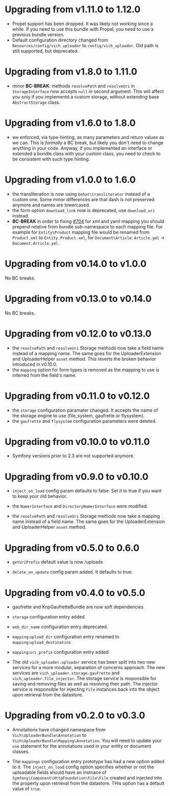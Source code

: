 Upgrading from v1.11.0 to 1.12.0
================================

- Propel support has been dropped. It was likely not working since a while.
  If you need to use this bundle with Propel, you need to use a previous bundle version.
- Default configuration directory changed from `Resources/config/vich_uploader` to `config/vich_uploader`.
  Old path is still supported, but deprecated.

Upgrading from v1.8.0 to 1.11.0
===============================

- minor **BC-BREAK**: methods `resolvePath` and `resolveUri` in `StorageInterface` now accepts `null` in second argument.
  This will affect you only if you implementd a custom storage, without extending base `AbstractStorage` class.

Upgrading from v1.6.0 to 1.8.0
==============================

- we enforced, via type-hinting, as many parameters and return values as we can.
  This is _formally_ a BC break, but likely you don't need to change anything in
  your code. Anyway, if you implemented an interface or extended a bundle class
  with your custom class, you need to check to be consistent with such type hinting.

Upgrading from v1.0.0 to 1.6.0
==============================

- the transliteration is now using `behat\transliterator` instead of a custom one. Some minor
differences are that dash is not preserved anymore and names are lowercased.
- the form option `download_link` now is deprecated, use `download_uri` instead.
- **BC-BREAK** in order to fixing [#704](https://github.com/dustin10/VichUploaderBundle/issues/704) for xml and yaml
  mapping you should prepend relative from bundle sub-namespace to each mapping file.
  For example for `Entity\Product` mapping file would be renamed from `Product.xml` to `Entity.Product.xml`,
  for `Document\Article`: `Article.yml` -> `Document.Article.yml`.


Upgrading from v0.14.0 to v1.0.0
================================

No BC breaks.

Upgrading from v0.13.0 to v0.14.0
=================================

No BC breaks.

Upgrading from v0.12.0 to v0.13.0
=================================

- the `resolvePath` and `resolveUri` Storage methods now take a field name
  instead of a mapping name. The same goes for the UploaderExtension and
  UploaderHelper `asset` method.
  This reverts the broken behavior introduced in v0.10.0.
- the `mapping` option for form types is removed as the mapping to use is
  inferred from the field's name.

Upgrading from v0.11.0 to v0.12.0
=================================

- the `storage` configuration paramater changed. It accepts the name of the
  storage engine to use (file_system, gaufrette or flysystem).
- the `gaufrette` and `flysystem` configuration parameters were deleted.

Upgrading from v0.10.0 to v0.11.0
=================================

- Symfony versions prior to 2.3 are not supported anymore.

Upgrading from v0.9.0 to v0.10.0
================================

- `inject_on_load` config param defaults to false. Set it to
  true if you want to keep your old behavior.

- the `NamerInterface` and `DirectoryNamerInterface` were modified.

- the `resolvePath` and `resolveUri` Storage methods now take a mapping name
  instead of a field name. The same goes for the UploaderExtension and
  UploaderHelper `asset` method.

Upgrading from v0.5.0 to 0.6.0
==============================

- `getUriPrefix` default value is now /uploads

- `delete_on_update` config param added. It defaults to true.

Upgrading from v0.4.0 to v0.5.0
===============================

- gaufrette and KnpGaufretteBundle are now soft dependencies

- `storage` configuration entry added.

- `web_dir_name` configuration entry deprecated.

- `mapping`:`upload_dir` configuration entry renamed to `mapping`:`upload_destination`

- `mapping`:`uri_prefix` configuration entry added

- The old `vich_uploader.uploader` service has been split into two new
services for a more modular, separation of concerns approach. The new services are
`vich_uploader.storage.gaufrette` and `vich_uploader.file_injector`. The storage
service is responsible for saving and removing files as well as resolving their path.
The injector service is responsible for injecting `File` instances back into the
object upon retrieval from the datastore.


Upgrading from v0.2.0 to v0.3.0
===============================

- Annotations have changed namespace from `Vich\UploaderBundle\Annotation` to
`Vich\UploaderBundle\Mapping\Annotation`. You will need to update  your `use`
statement for the annotations used in your entity or document classes.

- The `mappings` configuration entry prototype has had a new option added to it.
The `inject_on_load` config option specifies whether or not the uploadable fields
should have an instnace of `Symfony\Component\HttpFoundation\File\File` created
and injected into the property upon retrieval from the datastore. THis option has a
default value of `true`.
